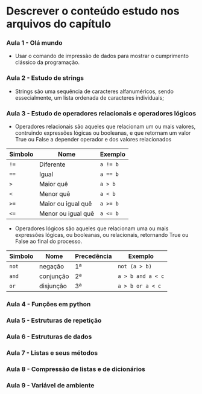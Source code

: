 # Descrever o conteúdo estudo nos arquivos do capítulo


### Aula 1 - Olá mundo
- Usar o comando de impressão de dados para mostrar o cumprimento clássico da programação.

### Aula 2 - Estudo de strings
- Strings são uma sequência de caracteres alfanuméricos, sendo essecialmente, um lista ordenada de caracteres individuais;


### Aula 3 - Estudo de operadores relacionais e operadores lógicos
- Operadores relacionais são aqueles que relacionam um ou mais valores, contruindo expressões lógicas ou booleanas, e que retornam um valor True ou False a depender operador e dos valores relacionados

|  Simbolo |      Nome        |  Exemplo |
|----------|------------------|----------|
| `!=`     |Diferente         | `a != b` |
| `==`     |Igual             | `a == b` |
| `>`      |Maior quê         | `a > b`  |
| `<`      |Menor quê         | `a < b`  |
| `>=`     |Maior ou igual quê| `a >= b` |
| `<=`     |Menor ou igual quê| `a <= b` |

- Operadores lógicos são aqueles que relacionam uma ou mais expressões lógicas, ou booleanas, ou relacionais, retornando True ou False ao final do processo.

| Simbolo |    Nome    | Precedência |     Exemplo     |
|---------|------------|-------------|-----------------|
| `not`   | negação    |      1ª     |    `not (a > b)`  | 
| `and`   | conjunção  |      2ª     | `a > b and a < c` |
| `or`    | disjunção  |      3ª     | `a > b or a < c`  |


### Aula 4 - Funções em python



### Aula 5 - Estruturas de repetição


### Aula 6 - Estruturas de dados


### Aula 7 - Listas e seus métodos


### Aula 8 - Compressão de listas e de dicionários


### Aula 9 - Variável de ambiente

